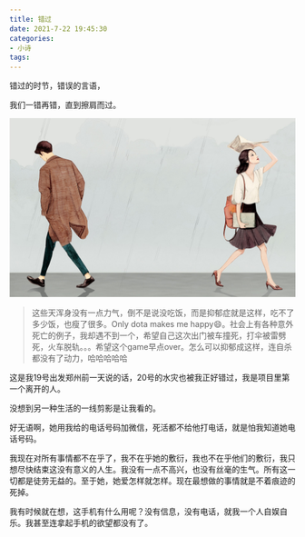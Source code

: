 ```yaml
---
title: 错过
date: 2021-7-22 19:45:30
categories:
- 小诗
tags:
---
```


错过的时节，错误的言语，

我们一错再错，直到擦肩而过。

![擦肩而过](/assets/images/2127690-72a4439a57fac929.jpg)

> 这些天浑身没有一点力气，倒不是说没吃饭，而是抑郁症就是这样，吃不了多少饭，也瘦了很多。Only dota makes me happy:smile:。社会上有各种意外死亡的例子，我却遇不到一个，希望自己这次出门被车撞死，打伞被雷劈死，火车脱轨。。。希望这个game早点over。怎么可以抑郁成这样，连自杀都没有了动力，哈哈哈哈哈

这是我19号出发郑州前一天说的话，20号的水灾也被我正好错过，我是项目里第一个离开的人。

没想到另一种生活的一线剪影是让我看的。

好无语啊，她用我给的电话号码加微信，死活都不给他打电话，就是怕我知道她电话号码。

我现在对所有事情都不在乎了，我不在乎她的敷衍，我也不在乎他们的敷衍，我只想尽快结束这没有意义的人生。我没有一点不高兴，也没有丝毫的生气。所有这一切都是徒劳无益的。至于她，她爱怎样就怎样。现在最想做的事情就是不着痕迹的死掉。

我有时候就在想，这手机有什么用呢？没有信息，没有电话，就我一个人自娱自乐。我甚至连拿起手机的欲望都没有了。
